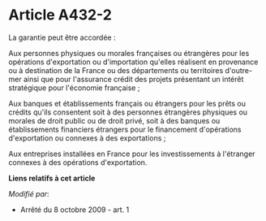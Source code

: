 # Article A432-2

La garantie peut être accordée :

Aux personnes physiques ou morales françaises ou étrangères pour les opérations d'exportation ou d'importation qu'elles
réalisent en provenance ou à destination de la France ou des départements ou territoires d'outre-mer ainsi que pour
l'assurance crédit des projets présentant un intérêt stratégique pour l'économie française ;

Aux banques et établissements français ou étrangers pour les prêts ou crédits qu'ils consentent soit à des personnes
étrangères physiques ou morales de droit public ou de droit privé, soit à des banques ou établissements financiers étrangers
pour le financement d'opérations d'exportation ou connexes à des exportations ;

Aux entreprises installées en France pour les investissements à l'étranger connexes à des opérations d'exportation.

**Liens relatifs à cet article**

_Modifié par_:

  - Arrêté du 8 octobre 2009 - art. 1
